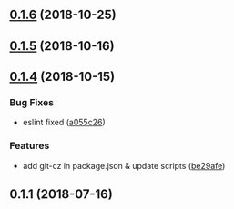 <a name="0.1.6"></a>
## [0.1.6](https://github.com/MST-EUI/eui-button/compare/v0.1.5...v0.1.6) (2018-10-25)



<a name="0.1.5"></a>
## [0.1.5](https://github.com/MST-EUI/eui-button/compare/v0.1.4...v0.1.5) (2018-10-16)



<a name="0.1.4"></a>
## [0.1.4](https://github.com/MST-EUI/eui-button/compare/v0.1.1...v0.1.4) (2018-10-15)


### Bug Fixes

* eslint fixed ([a055c26](https://github.com/MST-EUI/eui-button/commit/a055c26))


### Features

* add git-cz in package.json & update scripts ([be29afe](https://github.com/MST-EUI/eui-button/commit/be29afe))



<a name="0.1.1"></a>
## 0.1.1 (2018-07-16)



